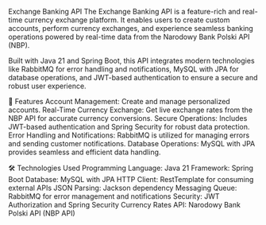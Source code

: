 Exchange Banking API
The Exchange Banking API is a feature-rich and real-time currency exchange platform. It enables users to create custom accounts, perform currency exchanges, and experience seamless banking operations powered by real-time data from the Narodowy Bank Polski API (NBP).

Built with Java 21 and Spring Boot, this API integrates modern technologies like RabbitMQ for error handling and notifications, MySQL with JPA for database operations, and JWT-based authentication to ensure a secure and robust user experience.

🚀 Features
Account Management: Create and manage personalized accounts.
Real-Time Currency Exchange: Get live exchange rates from the NBP API for accurate currency conversions.
Secure Operations: Includes JWT-based authentication and Spring Security for robust data protection.
Error Handling and Notifications: RabbitMQ is utilized for managing errors and sending customer notifications.
Database Operations: MySQL with JPA provides seamless and efficient data handling.

🛠️ Technologies Used
Programming Language: Java 21
Framework: Spring Boot
Database: MySQL with JPA
HTTP Client: RestTemplate for consuming external APIs
JSON Parsing: Jackson dependency
Messaging Queue: RabbitMQ for error management and notifications
Security: JWT Authorization and Spring Security
Currency Rates API: Narodowy Bank Polski API (NBP API)
